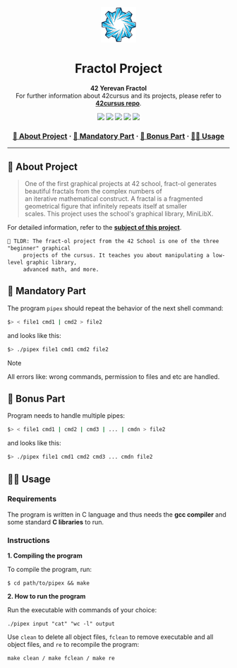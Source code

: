 <a name="readme-top"></a>
<div align="center">
  <!-- Logo -->
  <a href="https://github.com/dpetrosy/42-Fractol">
  <img src="README_files/logo.png" alt="Logo" width="80" height="80">
  </a>

  <!-- Project Name -->
  <h1>Fractol Project</h1>

  <!-- Short Description -->
  <p align="center">
	  <b>42 Yerevan Fractol</b><br>
	  For further information about 42cursus and its projects, please refer to <a href="https://github.com/dpetrosy/42cursus"><b>42cursus repo</b></a>.
  </p>

  <!-- Badges -->
  <p>
    <img src="https://img.shields.io/badge/score-125%20%2F%20100-success?style=for-the-badge" />
    <img src="https://img.shields.io/github/repo-size/dpetrosy/42-Fractol?style=for-the-badge&logo=github">
    <img src="https://img.shields.io/github/languages/count/dpetrosy/42-Fractol?style=for-the-badge&logo=" />
    <img src="https://img.shields.io/github/languages/top/dpetrosy/42-Fractol?style=for-the-badge" />
    <img src="https://img.shields.io/github/last-commit/dpetrosy/42-Fractol?style=for-the-badge" />
  </p>

  <h3>
      <a href="#-about-project">📜 About Project</a>
    <span> · </span>
      <a href="#-mandatory-part">🔷 Mandatory Part</a>
    <span> · </span>
	  <a href="#-bonus-part">🌟 Bonus Part</a>
    <span> · </span>
      <a href="#-usage">👨‍💻 Usage</a>
  </h3>
</div>

---

## 📜 About Project

> One of the first graphical projects at 42 school, fract-ol generates beautiful fractals from the complex numbers of \
> an iterative mathematical construct. A fractal is a fragmented geometrical figure that infinitely repeats itself at smaller \
> scales. This project uses the school's graphical library, MiniLibX.

For detailed information, refer to the [**subject of this project**](README_files/fractol_subject.pdf).

	🚀 TLDR: The fract-ol project from the 42 School is one of the three "beginner" graphical 
 		 projects of the cursus. It teaches you about manipulating a low-level graphic library,
   		 advanced math, and more.

## 🔷 Mandatory Part

The program `pipex` should repeat the behavior of the next shell command:
```bash
$> < file1 cmd1 | cmd2 > file2
```
and looks like this:
```bash
$> ./pipex file1 cmd1 cmd2 file2
```

> [!NOTE]  
> All errors like: wrong commands,  permission to files and etc are handled.

## 🌟 Bonus Part

Program needs to handle multiple pipes:
```bash
$> < file1 cmd1 | cmd2 | cmd3 | ... | cmdn > file2
```

and looks like this:
```bash
$> ./pipex file1 cmd1 cmd2 cmd3 ... cmdn file2
```

## 👨‍💻 Usage
### Requirements

The program is written in C language and thus needs the **gcc compiler** and some standard **C libraries** to run.

### Instructions

**1. Compiling the program**

To compile the program, run:

```shell
$ cd path/to/pipex && make
```

**2. How to run the program**

Run the executable with commands of your choice:
```shell
./pipex input "cat" "wc -l" output
```

Use `clean` to delete all object files, `fclean` to remove executable and all object files, and `re` to recompile the program:
```shell
make clean / make fclean / make re
```
